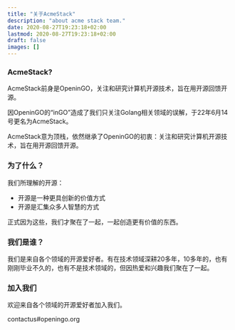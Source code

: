 ```yaml
---
title: "关于AcmeStack"
description: "about acme stack team."
date: 2020-08-27T19:23:18+02:00
lastmod: 2020-08-27T19:23:18+02:00
draft: false
images: []
---
```


### AcmeStack?

AcmeStack前身是OpeninGO，关注和研究计算机开源技术，旨在用开源回馈开源。

因OpeninGO的“inGO”造成了我们只关注Golang相关领域的误解，于22年6月14号更名为AcmeStack。

AcmeStack意为顶栈，依然继承了OpeninGO的初衷：关注和研究计算机开源技术，旨在用开源回馈开源。

### 为了什么？

我们所理解的开源：

- 开源是一种更具创新的价值方式
- 开源是汇集众多人智慧的方式

正式因为这些，我们才聚在了一起，一起创造更有价值的东西。

### 我们是谁？

我们是来自各个领域的开源爱好者。有在技术领域深耕20多年，10多年的，也有刚刚毕业不久的，也有不是技术领域的，但因热爱和兴趣我们聚在了一起。

### 加入我们

欢迎来自各个领域的开源爱好者加入我们。

contactus#openingo.org
